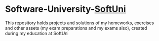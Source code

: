 # Software-University-[SoftUni](https://softuni.bg/)
This repository holds projects and solutions of my homeworks, exercises and other assets (my exam preparations and my exams also), created during my education at SoftUni
